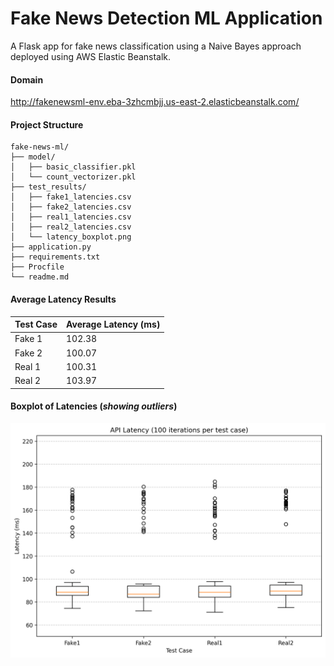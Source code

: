 # Fake News Detection ML Application
A Flask app for fake news classification using a Naive Bayes approach deployed using AWS Elastic Beanstalk.

#### Domain
http://fakenewsml-env.eba-3zhcmbjj.us-east-2.elasticbeanstalk.com/

#### Project Structure

```
fake-news-ml/
├── model/
│   ├── basic_classifier.pkl
│   └── count_vectorizer.pkl
├── test_results/
│   ├── fake1_latencies.csv
│   ├── fake2_latencies.csv
│   ├── real1_latencies.csv
│   ├── real2_latencies.csv
│   └── latency_boxplot.png
├── application.py
├── requirements.txt
├── Procfile
└── readme.md
```

#### Average Latency Results
| Test Case | Average Latency (ms) |
|-----------|----------------------|
| Fake  1 | 102.38                |
| Fake  2 | 100.07                |
| Real  1 | 100.31                |
| Real  2 | 103.97                |

#### Boxplot of Latencies (_showing outliers_)
![Latency Boxplot](test_results/latency_boxplot.png)
